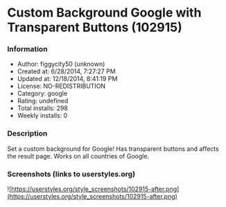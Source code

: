 # Custom Background Google with Transparent Buttons (102915)

### Information
- Author: figgycity50 (unknown)
- Created at: 6/28/2014, 7:27:27 PM
- Updated at: 12/18/2014, 8:41:19 PM
- License: NO-REDISTRIBUTION
- Category: google
- Rating: undefined
- Total installs: 298
- Weekly installs: 0


### Description
Set a custom background for Google! Has transparent buttons and affects the result page. Works on all countries of Google.


### Screenshots (links to userstyles.org)
![https://userstyles.org/style_screenshots/102915-after.png](https://userstyles.org/style_screenshots/102915-after.png)


